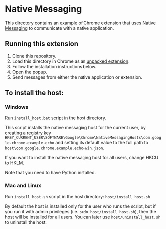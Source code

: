# Native Messaging

This directory contains an example of Chrome extension that uses [Native Messaging](https://developer.chrome.com/docs/extensions/develop/concepts/native-messaging) to communicate with a native application.

## Running this extension

1. Clone this repository.
2. Load this directory in Chrome as an [unpacked extension](https://developer.chrome.com/docs/extensions/mv3/getstarted/development-basics/#load-unpacked).
3. Follow the installation instructions below.
4. Open the popup.
5. Send messages from either the native application or extension.

## To install the host:

### Windows

Run `install_host.bat` script in the host directory.

This script installs the native messaging host for the current user, by creating a registry key
` HKEY_CURRENT_USER\SOFTWARE\Google\Chrome\NativeMessagingHosts\com.google.chrome.example.echo`
and setting its default value to the full path to `host\com.google.chrome.example.echo-win.json`.

If you want to install the native messaging host for all users, change HKCU to HKLM.

Note that you need to have Python installed.

### Mac and Linux

Run `install_host.sh` script in the host directory: `host/install_host.sh`

By default the host is installed only for the user who runs the script, but if
you run it with admin privileges (i.e. `sudo host/install_host.sh`), then the
host will be installed for all users. You can later use `host/uninstall_host.sh`
to uninstall the host.

